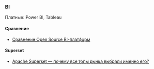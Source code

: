 ### BI
Платные: Power BI, Tableau
#### Сравнение
- [Сравнение Open Source BI-платформ](https://habr.com/ru/companies/axenix/articles/775194/)
#### Superset
- [Apache Superset — почему все топы рынка выбрали именно его?](https://habr.com/ru/articles/939876/)
